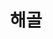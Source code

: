 ---
layout: blog
title: 해골
category: blog
tags: [color, 해골]  
summary: 설명
image: /images/blog/KakaoTalk_Image_2019-10-10-15-57-52_009.jpeg
---
